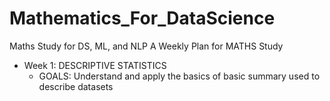 # Mathematics_For_DataScience
Maths Study for DS, ML, and NLP
A Weekly Plan for MATHS Study 
- Week 1: DESCRIPTIVE STATISTICS
  - GOALS: Understand and apply the basics of basic summary used to describe datasets
  
